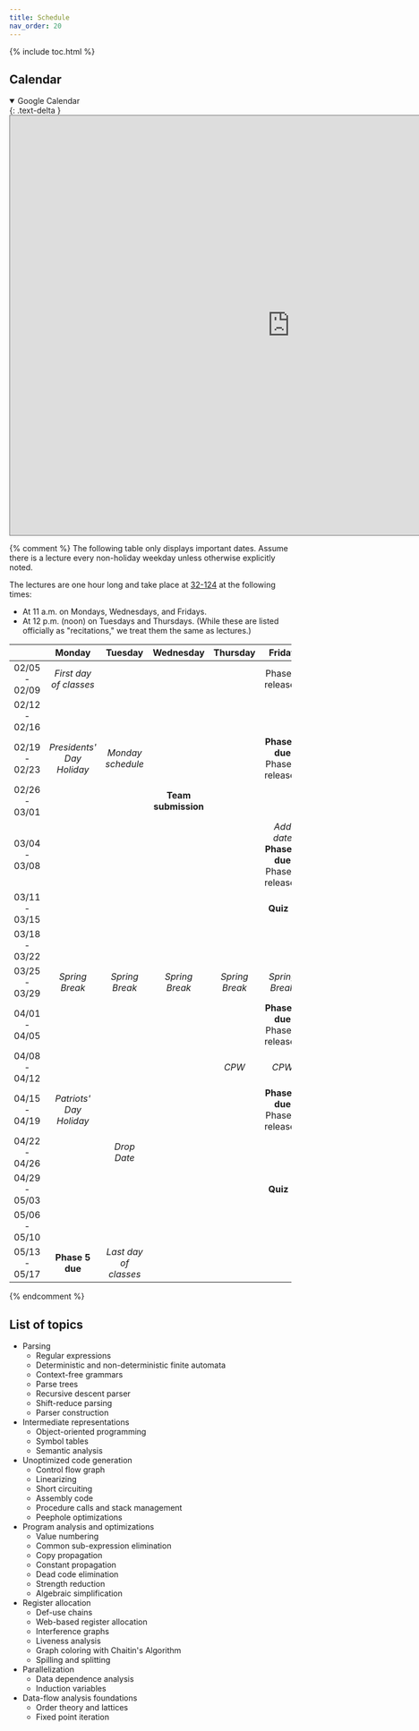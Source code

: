 ```yaml
---
title: Schedule
nav_order: 20
---
```


{% include toc.html %}

## Calendar

<details open markdown="block">
<summary>Google Calendar</summary>
{: .text-delta }
<center>
<iframe src="https://calendar.google.com/calendar/embed?height=600&wkst=1&bgcolor=%2333B679&ctz=America%2FNew_York&src=NWY0MjhkNmM1Y2JhZTEzMTgwZTRjODRhYTRhZTU2NTJkYmYwZTE5NGYxZTYyZmUyOGI1MGE0YjQ2MzEyNDJjYUBncm91cC5jYWxlbmRhci5nb29nbGUuY29t&color=%2333B679" style="border:solid 1px #777" width="1000" height="750" frameborder="0" scrolling="no"></iframe>
</center>
</details>


{% comment %}
The following table only displays important dates. Assume there is a lecture every non-holiday weekday unless otherwise explicitly noted.

The lectures are one hour long and take place at [32-124][bldg] at the following times:
- At 11 a.m. on Mondays, Wednesdays, and Fridays.
- At 12 p.m. (noon) on Tuesdays and Thursdays. (While these are listed officially as "recitations," we treat them the same as lectures.)

[bldg]: http://whereis.mit.edu/map-jpg?mapterms=32

|     | Monday | Tuesday | Wednesday | Thursday | Friday |
| :-: | :----: | :-----: | :-------: | :------: | :----: |
| 02/05 - 02/09 | _First day of classes_ | | | | Phase 1 released |
| 02/12 - 02/16 | | | | | |
| 02/19 - 02/23 | _Presidents' Day Holiday_ | _Monday schedule_ | | | **Phase 1 due** <br/> Phase 2 released |
| 02/26 - 03/01 | | | **Team submission** | | |
| 03/04 - 03/08 | | | | | _Add date_ <br/> **Phase 2 due** <br/> Phase 3 released |
| 03/11 - 03/15 | | | | | **Quiz 1** |
| 03/18 - 03/22 | | | | | |
| 03/25 - 03/29 | _Spring Break_ | _Spring Break_ | _Spring Break_ | _Spring Break_ | _Spring Break_ |
| 04/01 - 04/05 | | | | | **Phase 3 due** <br/> Phase 4 released |
| 04/08 - 04/12 | | | | _CPW_ | _CPW_ |
| 04/15 - 04/19 | _Patriots' Day Holiday_ | | | | **Phase 4 due** <br/> Phase 5 released |
| 04/22 - 04/26 | | _Drop Date_ | | | |
| 04/29 - 05/03 | | | | | **Quiz 2** |
| 05/06 - 05/10 | | | | | |
| 05/13 - 05/17 | **Phase 5 due** | _Last day of classes_ | | | |
{% endcomment %}

## List of topics

- Parsing
  - Regular expressions
  - Deterministic and non-deterministic finite automata
  - Context-free grammars
  - Parse trees
  - Recursive descent parser
  - Shift-reduce parsing
  - Parser construction
- Intermediate representations
  - Object-oriented programming
  - Symbol tables
  - Semantic analysis
- Unoptimized code generation
  - Control flow graph
  - Linearizing
  - Short circuiting
  - Assembly code
  - Procedure calls and stack management
  - Peephole optimizations
- Program analysis and optimizations
  - Value numbering
  - Common sub-expression elimination
  - Copy propagation
  - Constant propagation
  - Dead code elimination
  - Strength reduction
  - Algebraic simplification
- Register allocation
  - Def-use chains
  - Web-based register allocation
  - Interference graphs
  - Liveness analysis
  - Graph coloring with Chaitin's Algorithm
  - Spilling and splitting
- Parallelization
  - Data dependence analysis
  - Induction variables
- Data-flow analysis foundations
  - Order theory and lattices
  - Fixed point iteration
